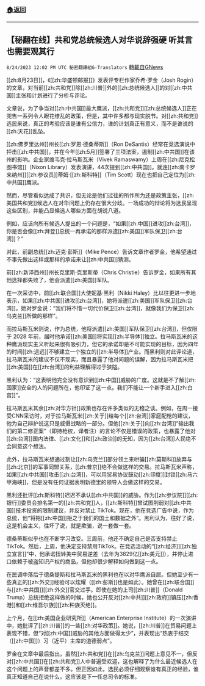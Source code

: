 ###  [:house:返回](README.md)
---


## 【秘翻在线】共和党总统候选人对华说辞强硬  听其言也需要观其行
`8/24/2023 12:02 PM UTC 秘密翻譯組G-Translators` [轉載自GNews](https://gnews.org/articles/1592298)

[[zh:8月23日]]，《[[zh:华盛顿邮报]]》发表评专栏作家乔希·罗金（Josh Rogin）的文章，对当前[[zh:共和党]]除[[zh:川普]]外的[[zh:总统候选人]]的对[[zh:中共国]]主张和计划进行了分析与评论。

文章说，为了争当对[[zh:中共国]]最大鹰派，[[zh:共和党]][[zh:总统候选人]]正在兜售一系列令人眼花缭乱的政策，但是，其中许多都与现实脱节。对[[zh:共和党]]选民来说，真正的考验应该是谁有公信力，谁的计划真正有意义，而不是谁说的[[zh:天花]]乱坠。

[[zh:佛罗里达州]]州长[[zh:罗恩·德桑蒂斯]]（Ron DeSantis）经常在竞选演说中抨击[[zh:中共国]]，并在今年[[zh:5月]]签署了三项法案，遏制[[zh:中共国]]在该州的影响。企业家维韦克·拉马斯瓦米（Vivek Ramaswamy）上周在[[zh:尼克松图书馆]]（Nixon Library）发表演讲，44次提到[[zh:中共国]]。就连[[zh:南卡罗来纳州]][[zh:参议员]]蒂姆·[[zh:斯科特]]（Tim Scott）现在也把自己定位为[[zh:中共国]]鹰派。

然而，尽管看似达成了共识，但无论是他们过往的所作所为还是政策主张，[[zh:美国共和党]]候选人在对华问题上仍存在很大分歧。一场成功的辩论将为选民呈现这些区别，并能凸显候选人哪些方面在胡说八道。

例如，应该向所有候选人提出的一个问题是，“如果[[zh:中国]]进攻[[zh:台湾]]，你是否会像[[zh:拜登]]总统一再承诺的那样派遣[[zh:美国]]军队保卫[[zh:台湾]]？”

对此，前副总统[[zh:迈克·彭斯]]（Mike Pence）告诉文章作者罗金，他希望通过不事先做出这样或那样的承诺来让[[zh:中共国]]猜测。

前[[zh:新泽西州]]州长克里斯·克里斯蒂（Chris Christie）告诉罗金，如果所有其他选择都失败了，他会派遣[[zh:美国]]军队。

在一次采访中，前[[zh:联合国]]大使妮基·黑利（Nikki Haley）比以往更进一步地表示，如果[[zh:中共国]]进攻[[zh:台湾]]，她将派遣[[zh:美国]]军队保卫[[zh:台湾]]。她对罗金说：“我们将不惜一切代价保卫[[zh:台湾]]，就像我们为保卫[[zh:乌克兰]]所做的那样”。

而拉马斯瓦米则说，作为总统，他将派遣[[zh:美国]]军队保卫[[zh:台湾]]，但仅限于 2028 年前，届时他承诺[[zh:美国]]将实现[[zh:半导体]]独立。拉马斯瓦米的这种鹰派现实主义听起来很有吸引力，但它的承诺却是不可能实现的目标，因为四年的时间[[zh:远远]]不够建立一个独立的[[zh:半导体]]产业。而黑利则对此评论道，拉马斯瓦米的建议不仅不现实，而且暴露了他对问题的误解，因为拉马斯瓦米把[[zh:美国]]在[[zh:台湾]]的利益理解得过于狭隘。

黑利认为：“这表明他完全没有意识到[[zh:中国]]威胁的广度。这就是不了解[[zh:国家]]安全的人的问题所在，他印证了这一点。我们不能让一个新手进入[[zh:白宫]]”。

拉马斯瓦米其余[[zh:对华方针]]政策也存在许多类似的无稽之谈。例如，在周一接受CNN采访时，对于拉马斯瓦米[[zh:关于]]给每个[[zh:台湾]]家庭配枪的建议，他为自己辩护说这只是威慑战略的一部分。但他[[zh:关于]]向[[zh:台湾]]“输出我们的第二修正案”（即持枪权，译者注）的言论不仅是错误的政策，也暴露了他对[[zh:台湾]]国内法律、[[zh:文化]]和[[zh:政治]]的无知，因为[[zh:台湾]]人民绝不会同意这个想法。

此外，拉马斯瓦米想通过割让[[zh:乌克兰]]部分领土来哄骗[[zh:莫斯科]]放弃与[[zh:北京]]的军事同盟关系，[[zh:普京]]绝不会做这样的交易。拉马斯瓦米声称，如果[[zh:中共国]]攻击[[zh:台湾]]，可以用贸易协议鼓动[[zh:印度]]封锁[[zh:马六甲海峡]]，但是没有任何证据表明新德里的领导人会做这样的交易。

黑利还批评[[zh:斯科特]]迟迟不承认[[zh:中共国]]的威胁。作为[[zh:参议院]][[zh:银行]]委员会排名第一的[[zh:共和党]]人，[[zh:斯科特]]曾试图削弱对[[zh:中共国]]技术投资的限制建议，并反对禁止 TikTok。现在，他在竞选广告中说，作为总统，他“将把[[zh:中国]]拒之于我们的国土和数据之外”。黑利认为，往好了说，这是机会主义，往坏了说，就是欺骗，说一套做一套。

德桑蒂斯似乎也在不断学习改变。三周前，他还不确定自己是否支持禁止TikTok。然后，上周，他决定支持禁用TikTok。在竞选活动的“[[zh:经济]][[zh:独立宣言]]”中，他承诺扭转美中贸易逆差（去年为3829亿[[zh:美元]]），并停止进口依赖于被盗知识产权的商品，但他却很少解释如何做到这一点。

在民调中落后于德桑提斯和拉马斯瓦米的黑利也在以对华鹰派自居。但她至少有一些真正的[[zh:外交]]经验可以炫耀（[[zh:彭斯]]也是如此）。她曾在[[zh:联合国]]与[[zh:中共国]][[zh:外交]]官交过手。即使在她的上司[[zh:川普]]（Donald Trump）总统拒绝这样做的时候，她也公开反对[[zh:中共]][[zh:政府]]镇压[[zh:香港]]和[[zh:维吾尔族]][[zh:种族灭绝]]。

上个月，在[[zh:美国企业研究所]]（American Enterprise Institute）的一次演讲中，她批评了[[zh:川普]]的一些[[zh:对华政策]]。她说，[[zh:川普]]在贸易问题上表现不错，但“对[[zh:中国]]威胁的其他方面做得太少”，并表现出“热衷于结交（[[zh:中国]]）习（近平）主席的道德弱点”。

罗金在文章中最后指出，虽然[[zh:共和党]]在[[zh:乌克兰]]问题上意见不一，但反对[[zh:中共国]]在[[zh:共和党]]人中普遍受欢迎，这也解释了为什么最近候选人在这个问题上的声音都差不多。但正因如此，选民必须仔细观察谁有真正的经验，谁真正知道自己在说什么。这应该是下一任总司令的标准。
